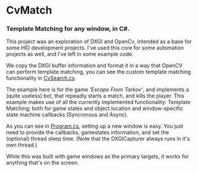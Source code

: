 # CvMatch
### Template Matching for any window, in C#.

This project was an exploration of DXGI and OpenCv, intended as a base for some HID development projects. I've used this core for some automation projects as well, and I've left in some example code.

We copy the DXGI buffer information and format it in a way that OpenCV can perform template matching, you can see the custom template matching functionality in [CvSearch.cs](https://github.com/Triscuit2311/CvWindowScanner/blob/master/CvWindowScanner/Modules/CvSearch.cs).

The example here is for the game *'Escape From Tarkov'*, and implements a (quite useless) bot, that repeadly starts a match, and kills the player. This example makes use of all the currently implemented functionality: Template Matching; both for game states and object location and window-specific state machine callbacks (Syncronous and Async).

As you can see in [Program.cs](https://github.com/Triscuit2311/CvWindowScanner/blob/master/CvWindowScanner/Program.cs), setting up a new window is easy. You just need to provide the callbacks, gamestates information, and set the (optional) thread sleep time. (Note that the DXGICapturer always runs in it's own thread.)

While this was built with game windows as the primary targets, it works for anything that's on the screen.
